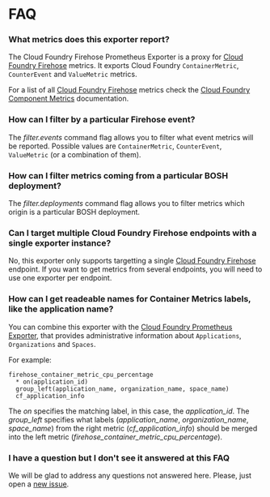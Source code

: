 # FAQ

### What metrics does this exporter report?

The Cloud Foundry Firehose Prometheus Exporter is a proxy for [Cloud Foundry Firehose][firehose] metrics. It exports Cloud Foundry `ContainerMetric`, `CounterEvent` and `ValueMetric` metrics.

For a list of all [Cloud Foundry Firehose][firehose] metrics check the [Cloud Foundry Component Metrics][cfmetrics] documentation.

### How can I filter by a particular Firehose event?

The *filter.events* command flag allows you to filter what event metrics will be reported. Possible values are `ContainerMetric`, `CounterEvent`, `ValueMetric` (or a combination of them).

### How can I filter metrics coming from a particular BOSH deployment?

The *filter.deployments* command flag allows you to filter metrics which origin is a particular BOSH deployment.

### Can I target multiple Cloud Foundry Firehose endpoints with a single exporter instance?

No, this exporter only supports targetting a single [Cloud Foundry Firehose][firehose] endpoint. If you want to get metrics from several endpoints, you will need to use one exporter per endpoint.

### How can I get readeable names for Container Metrics labels, like the application name?

You can combine this exporter with the [Cloud Foundry Prometheus Exporter][cf_exporter], that provides administrative information about `Applications`, `Organizations` and `Spaces`.

For example:

```
firehose_container_metric_cpu_percentage
  * on(application_id)
  group_left(application_name, organization_name, space_name)
  cf_application_info
```

The *on* specifies the matching label, in this case, the *application_id*. The *group_left* specifies what labels (*application_name*, *organization_name*, *space_name*) from the right metric (*cf_application_info*) should be merged into the left metric (*firehose_container_metric_cpu_percentage*).

### I have a question but I don't see it answered at this FAQ

We will be glad to address any questions not answered here. Please, just open a [new issue][issues].

[cf_exporter]: https://github.com/cloudfoundry-community/cf_exporter
[cfmetrics]: https://docs.cloudfoundry.org/loggregator/all_metrics.html
[firehose]: https://docs.cloudfoundry.org/loggregator/architecture.html#firehose
[issues]: https://github.com/cloudfoundry-community/firehose_exporter/issues
